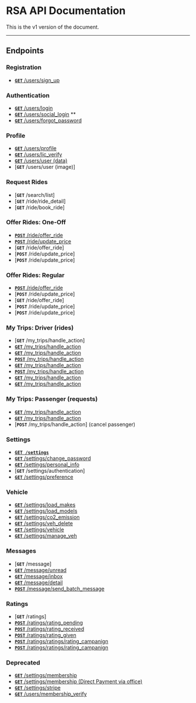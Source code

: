 # RSA API Documentation

This is the v1 version of the document.

***

## Endpoints

### Registration
- [**`GET`** /users/sign_up](/users/registration.md)


### Authentication

- [**`GET`** /users/login](/users/login.md)
- [**`GET`** /users/social_login](/users/social_login.md) **
- [**`GET`** /users/forgot_password](/users/forgot_password.md)

### Profile
- [**`GET`** /users/profile](/users/profile.md)
- [**`GET`** /users/lic_verify](/users/lic_verify.md)
- [**`GET`** /users/user (data)](/users/user_data.md)
- [**`GET`** /users/user (image)]

### Request Rides

- [**`GET`** /search/list]
- [**`GET`** /ride/ride_detail]
- [**`GET`** /ride/book_ride]



### Offer Rides: One-Off

- [**`POST`** /ride/offer_ride](/rides/one-off/step1.md)
- [**`POST`** /ride/update_price](rides/update_price.md)
- [**`GET`** /ride/offer_ride]
- [**`POST`** /ride/update_price]
- [**`POST`** /ride/update_price]

### Offer Rides: Regular

- [**`POST`** /ride/offer_ride](/rides/regular/step1.md)
- [**`POST`** /ride/update_price]
- [**`GET`** /ride/offer_ride]
- [**`POST`** /ride/update_price]
- [**`POST`** /ride/update_price]

### My Trips: Driver (rides)
- [**`GET`** /my_trips/handle_action]
- [**`GET`** /my_trips/handle_action](/rides/my_trips/driver.md)
- [**`GET`** /my_trips/handle_action](/rides/my_trips/driver_past.md)
- [**`POST`** /my_trips/handle_action](/rides/my_trips/edit_ride.md)
- [**`GET`** /my_trips/handle_action](/rides/my_trips/edit_ride-edit_form.md)
- [**`POST`** /my_trips/handle_action](/rides/my_trips/edit_ride-form_submit.md)
- [**`GET`** /my_trips/handle_action](rides/my_trips/cancel_ride-all.md)
- [**`GET`** /my_trips/handle_action](rides/my_trips/cancel_ride-on_Date.md)

### My Trips: Passenger (requests)
- [**`GET`** /my_trips/handle_action](/requests/my_trips/passenger.md)
- [**`GET`** /my_trips/handle_action](/requests/my_trips/passenger_past.md)
- [**`POST`** /my_trips/handle_action] (cancel passenger)



### Settings

- **[```GET /settings```](/users/com)**
- [**`GET`** /settings/change_password](/settings/change_password.md)
- [**`GET`** /settings/personal_info](/settings/personal_info.md)
- [**`GET`** /settings/authentication]
- [**`GET`** /settings/preference](/settings/preference.md)


### Vehicle


- [**`GET`** /settings/load_makes](/settings/load_makes.md)
- [**`GET`** /settings/load_models](/settings/load_models.md)
- [**`GET`** /settings/co2_emission](/settings/co2_emission.md)
- [**`GET`** /settings/veh_delete](/settings/veh_delete.md)
- [**`GET`** /settings/vehicle](/settings/vehicle.md)
- [**`GET`** /settings/manage_veh](/settings/manage_veh.md)

### Messages

- [**`GET`** /message]
- [**`GET`** /message/unread](/message/unread.md)
- [**`GET`** /message/inbox](/message/inbox.md)
- [**`GET`** /message/detail](/message/detail.md)
- [**`POST`** /message/send_batch_message](/message/send_batch_message.md)

### Ratings

- [**`GET`** /ratings]
- [**`POST`** /ratings/rating_pending](/ratings/rating_pending.md)
- [**`POST`** /ratings/rating_received](/ratings/rating_received.md)
- [**`POST`** /ratings/rating_given](/ratings/rating_given.md)
- [**`POST`** /ratings/ratings/rating_campanign](/ratings/rating_campanign.md)
- [**`POST`** /ratings/ratings/rating_campanign](/ratings/rating_campanign_after.md)


### Deprecated
- [**`GET`** /settings/membership](/membership/membership.md)
- [**`GET`** /settings/membership (Direct Payment via office)](/membership/membership_office.md)
- [**`GET`** /settings/stripe](/membership/stripe.md)
- [**`GET`** /users/membership_verify](/membership/membership_verify.md)

